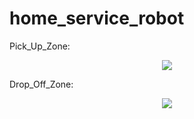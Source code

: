 # home_service_robot
Pick_Up_Zone:
<p align="center"><img src="./images/Pick_up_zone.gif"></p>

Drop_Off_Zone:
<p align="center"><img src="./images/Drop_off_zone.gif"></p>
